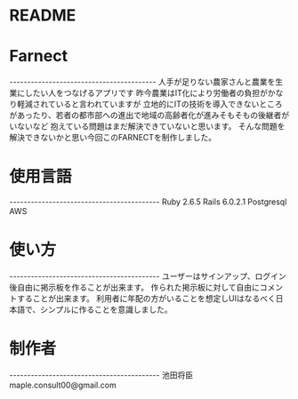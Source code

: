 # README
<h1>Farnect</h1>
-----------------------------------------
人手が足りない農家さんと農業を生業にしたい人をつなげるアプリです
昨今農業はIT化により労働者の負担がかなり軽減されていると言われていますが
立地的にITの技術を導入できないところがあったり、若者の都市部への進出で地域の高齢者化が進みそもそもの後継者がいないなど
抱えている問題はまだ解決できていないと思います。
そんな問題を解決できないかと思い今回このFARNECTを制作しました。

<h1>使用言語</h1>
------------------------------------------
Ruby 2.6.5
Rails 6.0.2.1
Postgresql
AWS

<h1>使い方</h1>
------------------------------------------
ユーザーはサインアップ、ログイン後自由に掲示板を作ることが出来ます。
作られた掲示板に対して自由にコメントすることが出来ます。
利用者に年配の方がいることを想定しUIはなるべく日本語で、シンプルに作ることを意識しました。

<h1>制作者</h1>
------------------------------------------
池田将臣
maple.consult00@gmail.com


